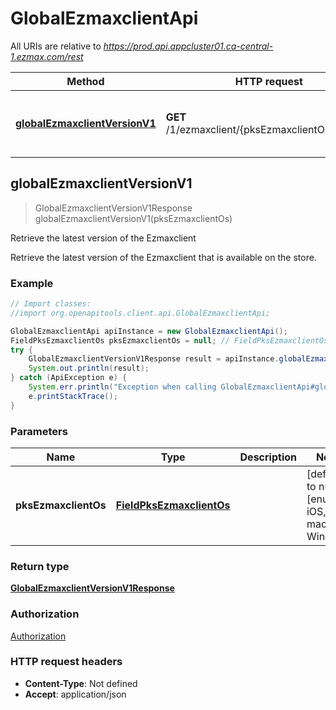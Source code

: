 # GlobalEzmaxclientApi

All URIs are relative to *https://prod.api.appcluster01.ca-central-1.ezmax.com/rest*

Method | HTTP request | Description
------------- | ------------- | -------------
[**globalEzmaxclientVersionV1**](GlobalEzmaxclientApi.md#globalEzmaxclientVersionV1) | **GET** /1/ezmaxclient/{pksEzmaxclientOs}/version | Retrieve the latest version of the Ezmaxclient



## globalEzmaxclientVersionV1

> GlobalEzmaxclientVersionV1Response globalEzmaxclientVersionV1(pksEzmaxclientOs)

Retrieve the latest version of the Ezmaxclient

Retrieve the latest version of the Ezmaxclient that is available on the store.

### Example

```java
// Import classes:
//import org.openapitools.client.api.GlobalEzmaxclientApi;

GlobalEzmaxclientApi apiInstance = new GlobalEzmaxclientApi();
FieldPksEzmaxclientOs pksEzmaxclientOs = null; // FieldPksEzmaxclientOs | 
try {
    GlobalEzmaxclientVersionV1Response result = apiInstance.globalEzmaxclientVersionV1(pksEzmaxclientOs);
    System.out.println(result);
} catch (ApiException e) {
    System.err.println("Exception when calling GlobalEzmaxclientApi#globalEzmaxclientVersionV1");
    e.printStackTrace();
}
```

### Parameters


Name | Type | Description  | Notes
------------- | ------------- | ------------- | -------------
 **pksEzmaxclientOs** | [**FieldPksEzmaxclientOs**](.md)|  | [default to null] [enum: iOS, macOS, Windows]

### Return type

[**GlobalEzmaxclientVersionV1Response**](GlobalEzmaxclientVersionV1Response.md)

### Authorization

[Authorization](../README.md#Authorization)

### HTTP request headers

- **Content-Type**: Not defined
- **Accept**: application/json

